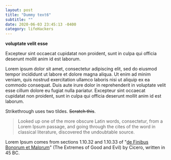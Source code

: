 ```yaml
---
layout: post
title: "Dummy text6"
subtitle: ""
date: 2020-06-03 23:45:13 -0400
category: lifeHackers
---
```


**voluptate velit esse**

Excepteur sint occaecat cupidatat non proident, sunt in culpa qui officia deserunt mollit anim id est laborum.

Lorem ipsum dolor sit amet, consectetur adipiscing elit, sed do eiusmod tempor incididunt ut labore et dolore magna aliqua. Ut enim ad minim veniam, quis nostrud exercitation ullamco laboris nisi ut aliquip ex ea commodo consequat. Duis aute irure dolor in reprehenderit in voluptate velit esse cillum dolore eu fugiat nulla pariatur. Excepteur sint occaecat cupidatat non proident, sunt in culpa qui officia deserunt mollit anim id est laborum.


Strikethrough uses two tildes. ~~Scratch this~~.



> Looked up one of the more obscure Latin words, consectetur, from a Lorem Ipsum passage, and going through the cites of the word in classical literature, discovered the undoubtable source.

Lorem Ipsum comes from sections 1.10.32 and 1.10.33 of "[de Finibus Bonorum et Malorum](#)" (The Extremes of Good and Evil) by Cicero, written in 45 BC.